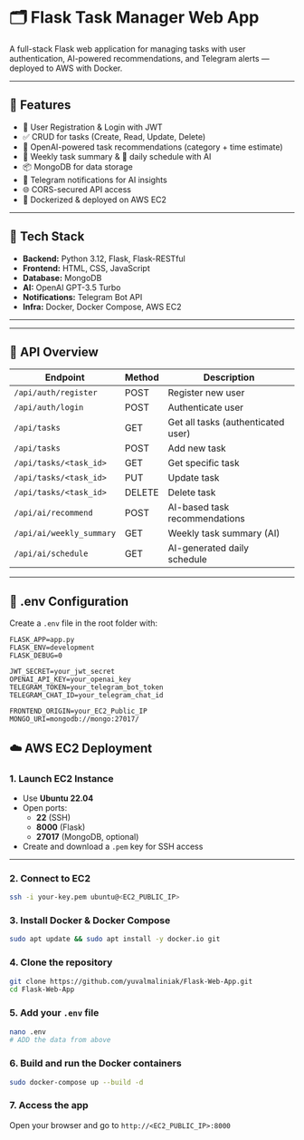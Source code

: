# 🗂️ Flask Task Manager Web App

A full-stack Flask web application for managing tasks with user authentication, AI-powered recommendations, and Telegram alerts — deployed to AWS with Docker.

---

## 🚀 Features

- 🔐 User Registration & Login with JWT
- ✅ CRUD for tasks (Create, Read, Update, Delete)
- 🧠 OpenAI-powered task recommendations (category + time estimate)
- 🧾 Weekly task summary & 📅 daily schedule with AI
- 📦 MongoDB for data storage
- 🤖 Telegram notifications for AI insights
- 🌐 CORS-secured API access
- 🐳 Dockerized & deployed on AWS EC2

---

## 🧾 Tech Stack

- **Backend:** Python 3.12, Flask, Flask-RESTful
- **Frontend:** HTML, CSS, JavaScript
- **Database:** MongoDB
- **AI:** OpenAI GPT-3.5 Turbo
- **Notifications:** Telegram Bot API
- **Infra:** Docker, Docker Compose, AWS EC2

---

---

## 📮 API Overview

| Endpoint                    | Method | Description                        |
|----------------------------|--------|------------------------------------|
| `/api/auth/register`       | POST   | Register new user                  |
| `/api/auth/login`          | POST   | Authenticate user                  |
| `/api/tasks`               | GET    | Get all tasks (authenticated user) |
| `/api/tasks`               | POST   | Add new task                       |
| `/api/tasks/<task_id>`     | GET    | Get specific task                  |
| `/api/tasks/<task_id>`     | PUT    | Update task                        |
| `/api/tasks/<task_id>`     | DELETE | Delete task                        |
| `/api/ai/recommend`        | POST   | AI-based task recommendations      |
| `/api/ai/weekly_summary`   | GET    | Weekly task summary (AI)           |
| `/api/ai/schedule`         | GET    | AI-generated daily schedule        |

---

## 🔐 .env Configuration

Create a `.env` file in the root folder with:

```env
FLASK_APP=app.py
FLASK_ENV=development
FLASK_DEBUG=0

JWT_SECRET=your_jwt_secret
OPENAI_API_KEY=your_openai_key
TELEGRAM_TOKEN=your_telegram_bot_token
TELEGRAM_CHAT_ID=your_telegram_chat_id

FRONTEND_ORIGIN=your_EC2_Public_IP
MONGO_URI=mongodb://mongo:27017/
```

## ☁️ AWS EC2 Deployment

### 1. Launch EC2 Instance
- Use **Ubuntu 22.04**
- Open ports:  
  - **22** (SSH)  
  - **8000** (Flask)  
  - **27017** (MongoDB, optional)
- Create and download a `.pem` key for SSH access

---

### 2. Connect to EC2

```bash
ssh -i your-key.pem ubuntu@<EC2_PUBLIC_IP>
```
### 3. Install Docker & Docker Compose

```bash
sudo apt update && sudo apt install -y docker.io git
```

### 4. Clone the repository

```bash
git clone https://github.com/yuvalmaliniak/Flask-Web-App.git
cd Flask-Web-App
```
### 5. Add your `.env` file

```bash
nano .env
# ADD the data from above
```

### 6. Build and run the Docker containers

```bash
sudo docker-compose up --build -d
```

### 7. Access the app
Open your browser and go to `http://<EC2_PUBLIC_IP>:8000`